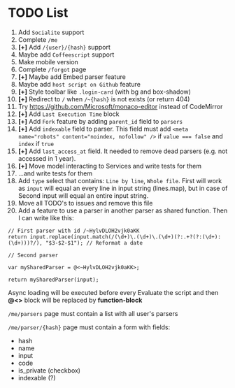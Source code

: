 # TODO List

1. Add `Socialite` support
2. Complete `/me`
3. **[+]** Add `/{user}/{hash}` support
4. Maybe add `Coffeescript` support
5. Make mobile version
6. Complete `/forgot` page
7. **[+]** Maybe add Embed parser feature
8. Maybe add `host script on Github` feature
9. **[+]** Style toolbar like `.login-card` (with bg and box-shadow)
10. **[+]** Redirect to `/` when `/~{hash}` is not exists (or return 404)
11. Try https://github.com/Microsoft/monaco-editor instead of CodeMirror
12. **[+]** Add `Last Execution Time` block
13. **[+]** Add `Fork` feature by adding `parent_id` field to `parsers`
14. **[+]** Add `indexable` field to parser. This field must add `<meta name="robots" content="noindex, nofollow" />` if `value === false` and `index` if `true`
15. **[+]** Add `last_access_at` field. It needed to remove dead parsers (e.g. not accessed in 1 year).
16. **[+]** Move model interacting to Services and write tests for them
16. ...and write tests for them
17. Add `type` select that contains: `Line by line`, `Whole file`. First will work as `input` will equal an every line in input string (lines.map), but in case of Second input will equal an entire input string. 
18. Move all TODO's to issues and remove this file
19. Add a feature to use a parser in another parser as shared function. Then I can write like this:
```
// First parser with id /~HylvDLOH2vjk0aKK
return input.replace(input.match(/(\d+)\.(\d+)\.(\d+)(?:.+?(?:(\d+):(\d+)))?/), "$3-$2-$1"); // Reformat a date
```

```
// Second parser

var mySharedParser = @<~HylvDLOH2vjk0aKK>;

return mySharedParser(input);
```

Async loading will be executed before every Evaluate the script and then **@<>** block will be replaced by **function-block**



`/me/parsers` page must contain a list with all user's parsers

`/me/parser/{hash}` page must contain a form with fields:
 * hash
 * name
 * input
 * code
 * is_private (checkbox)
 * indexable (?)
